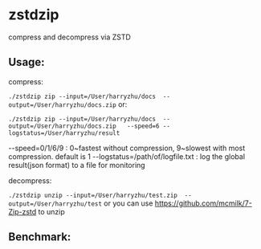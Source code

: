 # zstdzip
compress and decompress via ZSTD

## Usage:
compress:

`
./zstdzip zip --input=/User/harryzhu/docs  --output=/User/harryzhu/docs.zip
`
or:

`
./zstdzip zip --input=/User/harryzhu/docs  --output=/User/harryzhu/docs.zip   --speed=6 --logstatus=/User/harryzhu/result
`

--speed=0/1/6/9 : 0~fastest without compression, 9~slowest with most compression. default is 1
--logstatus=/path/of/logfile.txt : log the global result(json format) to a file for monitoring 

decompress:

`
./zstdzip unzip --input=/User/harryzhu/test.zip  --output=/User/harryzhu/test
`
or you can use https://github.com/mcmilk/7-Zip-zstd to unzip

## Benchmark:
